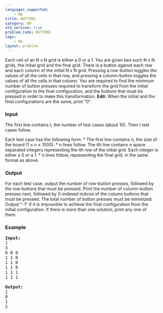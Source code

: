 ```yaml
---
languages_supported:
    - NA
title: BUTTONS
category: NA
old_version: true
problem_code: BUTTONS
tags:
    - NA
layout: problem
---
```

Each cell of an N x N grid is either a 0 or a 1. You are given two such N x N grids, the initial grid and the final grid. There is a button against each row and each column of the initial N x N grid. Pressing a row-button toggles the values of all the cells in that row, and pressing a column-button toggles the values of all the cells in that column. You are required to find the minimum number of button presses required to transform the grid from the initial configuration to the final configuration, and the buttons that must be pressed in order to make this transformation. 
**Edit:** When the initial and the final configurations are the same, print "0".

### Input

The first line contains t, the number of test cases (about 10). Then t test cases follow.

Each test case has the following form:
 \* The first line contains n, the size of the board (1 ≤ n ≤ 1000).
 \* n lines follow. The ith line contains n space separated integers representing the ith row of the initial grid. Each integer is either a 0 or a 1.
 \* n lines follow, representing the final grid, in the same format as above.

### Output

For each test case, output the number of row-button presses, followed by the row buttons that must be pressed. Print the number of column-button presses next, followed by 0-indexed indices of the column buttons that must be pressed. The total number of button presses must be minimized. 
Output "-1" if it is impossible to achieve the final configuration from the initial configuration. If there is more than one solution, print any one of them.

### Example

<pre>
<b>Input:</b>
1
3
0 0 0
1 1 0
1 1 0
1 1 0
1 1 1
1 1 1

<b>Output:</b>
1
0 
1
2 
</pre>